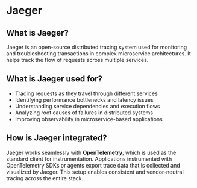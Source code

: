 # Jaeger

## What is Jaeger?

Jaeger is an open-source distributed tracing system used for monitoring and troubleshooting transactions in complex microservice architectures. It helps track the flow of requests across multiple services.

## What is Jaeger used for?

-   Tracing requests as they travel through different services
-   Identifying performance bottlenecks and latency issues
-   Understanding service dependencies and execution flows
-   Analyzing root causes of failures in distributed systems
-   Improving observability in microservice-based applications

## How is Jaeger integrated?

Jaeger works seamlessly with **OpenTelemetry**, which is used as the standard client for instrumentation. Applications instrumented with OpenTelemetry SDKs or agents export trace data that is collected and visualized by Jaeger. This setup enables consistent and vendor-neutral tracing across the entire stack.
